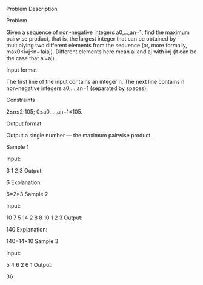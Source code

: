 Problem Description

Problem

Given a sequence of non-negative integers a0,…,an−1, find the maximum pairwise product, that is, the largest integer that can be obtained by multiplying two different elements from the sequence (or, more formally, max0≤i≠j≤n−1aiaj). Different elements here mean ai and aj with i≠j (it can be the case that ai=aj).

Input format

The first line of the input contains an integer n. The next line contains n non-negative integers a0,…,an−1 (separated by spaces).

Constraints

2≤n≤2⋅105; 0≤a0,…,an−1≤105.

Output format

Output a single number — the maximum pairwise product.

Sample 1

Input:

3
1 2 3
Output:

6
Explanation:

6=2×3
Sample 2

Input:

10
7 5 14 2 8 8 10 1 2 3
Output:

140
Explanation:

140=14×10
Sample 3

Input:

5
4 6 2 6 1
Output:

36
